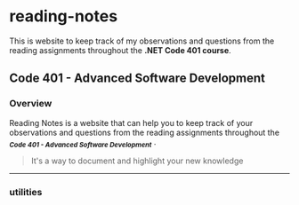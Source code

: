 # reading-notes
This is website to keep track of my observations and questions from the reading assignments throughout the **.NET Code 401 course**.

## Code 401 - Advanced Software Development

### Overview
Reading Notes is a website that can help you to keep track of your observations and questions from the reading assignments throughout the <sub>***Code 401 - Advanced Software Development***</sub> .
> It's a way to document and highlight your new knowledge
___

### utilities
